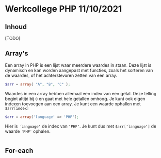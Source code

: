 # Werkcollege PHP 11/10/2021

## Inhoud

[TODO]

## Array's

Een array in PHP is een lijst waar meerdere waardes in staan. Deze lijst is dynamisch en kan worden aangepast met functies, zoals het sorteren van de waardes, of het achterstevoren zetten van een array.

```php
$arr = array( "A", "B", "C" );
```

Waardes in een array hebben allemaal een index van een getal. Deze telling begint altijd bij `0` en gaat met hele getallen omhoog. Je kunt ook eigen indexen toevoegen aan een array. Je kunt een waarde ophallen met `$arr[index]`

```php
$arr = array('language' => 'PHP');
```

Hier is `'language'` de index van `'PHP'`. Je kunt dus met `$arr['language']` de waarde `'PHP'` ophalen.

```ad-tip

```

## For-each